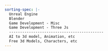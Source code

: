 ```yaml
---
sorting-spec: |-
  Unreal Engine
  Blender
  Game Development - Misc
  Game Development - Three Js
  -------------------------------------------
  AI to 3d model, Animation, etc
  Free 3d Models, Characters, etc
---
```

